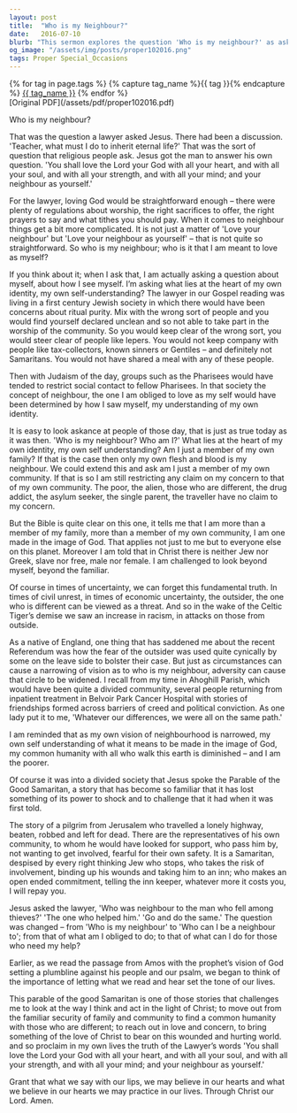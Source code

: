 ```yaml
---
layout: post
title:  "Who is my Neighbour?"
date:   2016-07-10
blurb: "This sermon explores the question 'Who is my neighbour?' as asked by a lawyer to Jesus. It delves into the concept of loving your neighbour as yourself and how that relates to one's self-identity. The sermon challenges the listener to look beyond their immediate community and extend their love and concern to all, regardless of their differences."
og_image: "/assets/img/posts/proper102016.png"
tags: Proper Special_Occasions
---    
```

<div class="tag-pills">
  {% for tag in page.tags %}
    {% capture tag_name %}{{ tag }}{% endcapture %}
    <a href="{{ site.baseurl }}/tag/{{ tag_name | slugify }}" class="tag-pill">{{ tag_name }}</a>
  {% endfor %}
</div>
[Original PDF](/assets/pdf/proper102016.pdf)

Who is my neighbour?

That was the question a lawyer asked Jesus. There had been a discussion. 'Teacher, what must I do to inherit eternal life?' That was the sort of question that religious people ask. Jesus got the man to answer his own question. 'You shall love the Lord your God with all your heart, and with all your soul, and with all your strength, and with all your mind; and your neighbour as yourself.'

For the lawyer, loving God would be straightforward enough – there were plenty of regulations about worship, the right sacrifices to offer, the right prayers to say and what tithes you should pay. When it comes to neighbour things get a bit more complicated. It is not just a matter of 'Love your neighbour' but 'Love your neighbour as yourself' – that is not quite so straightforward. So who is my neighbour; who is it that I am meant to love as myself?

If you think about it; when I ask that, I am actually asking a question about myself, about how I see myself. I’m asking what lies at the heart of my own identity, my own self-understanding? The lawyer in our Gospel reading was living in a first century Jewish society in which there would have been concerns about ritual purity. Mix with the wrong sort of people and you would find yourself declared unclean and so not able to take part in the worship of the community. So you would keep clear of the wrong sort, you would steer clear of people like lepers. You would not keep company with people like tax-collectors, known sinners or Gentiles – and definitely not Samaritans. You would not have shared a meal with any of these people.

Then with Judaism of the day, groups such as the Pharisees would have tended to restrict social contact to fellow Pharisees. In that society the concept of neighbour, the one I am obliged to love as my self would have been determined by how I saw myself, my understanding of my own identity.

It is easy to look askance at people of those day, that is just as true today as it was then. 'Who is my neighbour? Who am I?' What lies at the heart of my own identity, my own self understanding? Am I just a member of my own family? If that is the case then only my own flesh and blood is my neighbour. We could extend this and ask am I just a member of my own community. If that is so I am still restricting any claim on my concern to that of my own community. The poor, the alien, those who are different, the drug addict, the asylum seeker, the single parent, the traveller have no claim to my concern.

But the Bible is quite clear on this one, it tells me that I am more than a member of my family, more than a member of my own community, I am one made in the image of God. That applies not just to me but to everyone else on this planet. Moreover I am told that in Christ there is neither Jew nor Greek, slave nor free, male nor female. I am challenged to look beyond myself, beyond the familiar.

Of course in times of uncertainty, we can forget this fundamental truth. In times of civil unrest, in times of economic uncertainty, the outsider, the one who is different can be viewed as a threat. And so in the wake of the Celtic Tiger’s demise we saw an increase in racism, in attacks on those from outside.

As a native of England, one thing that has saddened me about the recent Referendum was how the fear of the outsider was used quite cynically by some on the leave side to bolster their case. But just as circumstances can cause a narrowing of vision as to who is my neighbour, adversity can cause that circle to be widened. I recall from my time in Ahoghill Parish, which would have been quite a divided community, several people returning from inpatient treatment in Belvoir Park Cancer Hospital with stories of friendships formed across barriers of creed and political conviction. As one lady put it to me, 'Whatever our differences, we were all on the same path.'

I am reminded that as my own vision of neighbourhood is narrowed, my own self understanding of what it means to be made in the image of God, my common humanity with all who walk this earth is diminished – and I am the poorer.

Of course it was into a divided society that Jesus spoke the Parable of the Good Samaritan, a story that has become so familiar that it has lost something of its power to shock and to challenge that it had when it was first told.

The story of a pilgrim from Jerusalem who travelled a lonely highway, beaten, robbed and left for dead. There are the representatives of his own community, to whom he would have looked for support, who pass him by, not wanting to get involved, fearful for their own safety. It is a Samaritan, despised by every right thinking Jew who stops, who takes the risk of involvement, binding up his wounds and taking him to an inn; who makes an open ended commitment, telling the inn keeper, whatever more it costs you, I will repay you.

Jesus asked the lawyer, 'Who was neighbour to the man who fell among thieves?' 'The one who helped him.' 'Go and do the same.' The question was changed – from 'Who is my neighbour' to 'Who can I be a neighbour to'; from that of what am I obliged to do; to that of what can I do for those who need my help?

Earlier, as we read the passage from Amos with the prophet’s vision of God setting a plumbline against his people and our psalm, we began to think of the importance of letting what we read and hear set the tone of our lives.

This parable of the good Samaritan is one of those stories that challenges me to look at the way I think and act in the light of Christ; to move out from the familiar security of family and community to find a common humanity with those who are different; to reach out in love and concern, to bring something of the love of Christ to bear on this wounded and hurting world. and so proclaim in my own lives the truth of the Lawyer’s words 'You shall love the Lord your God with all your heart, and with all your soul, and with all your strength, and with all your mind; and your neighbour as yourself.'

Grant that what we say with our lips, we may believe in our hearts and what we believe in our hearts we may practice in our lives. Through Christ our Lord. Amen.
